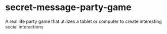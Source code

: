 secret-message-party-game
=========================

A real life party game that utilizes a tablet or computer to create interesting social interactions
